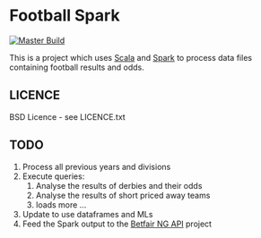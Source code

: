 Football Spark
==============

[![Master Build](https://travis-ci.org/city81/football-spark.svg?branch=master)](https://travis-ci.org/city81/football-spark)

This is a project which uses [Scala][scala] and [Spark][spark] to process data files containing football results and odds.


LICENCE
-------

BSD Licence - see LICENCE.txt


TODO
----

1. Process all previous years and divisions
2. Execute queries:
    1. Analyse the results of derbies and their odds 
    2. Analyse the results of short priced away teams 
    3. loads more ...
3. Update to use dataframes and MLs
4. Feed the Spark output to the [Betfair NG API][betfair] project

[scala]: http://www.scala-lang.org/ "Scala Language"
[spark]: http://spark.apache.org/ "Apache Spark"
[betfair]: https://github.com/city81/betfair-service-ng/ "Betfair NG API"
